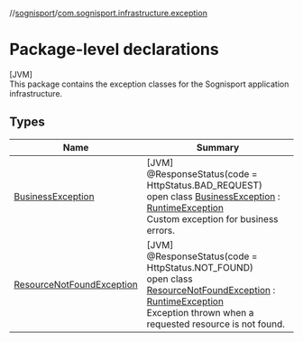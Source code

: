 //[sognisport](../../index.md)/[com.sognisport.infrastructure.exception](index.md)

# Package-level declarations

[JVM]\
This package contains the exception classes for the Sognisport application infrastructure.

## Types

| Name | Summary |
|---|---|
| [BusinessException](-business-exception/index.md) | [JVM]<br>@ResponseStatus(code = HttpStatus.BAD_REQUEST)<br>open class [BusinessException](-business-exception/index.md) : [RuntimeException](https://docs.oracle.com/javase/8/docs/api/java/lang/RuntimeException.html)<br>Custom exception for business errors. |
| [ResourceNotFoundException](-resource-not-found-exception/index.md) | [JVM]<br>@ResponseStatus(code = HttpStatus.NOT_FOUND)<br>open class [ResourceNotFoundException](-resource-not-found-exception/index.md) : [RuntimeException](https://docs.oracle.com/javase/8/docs/api/java/lang/RuntimeException.html)<br>Exception thrown when a requested resource is not found. |
